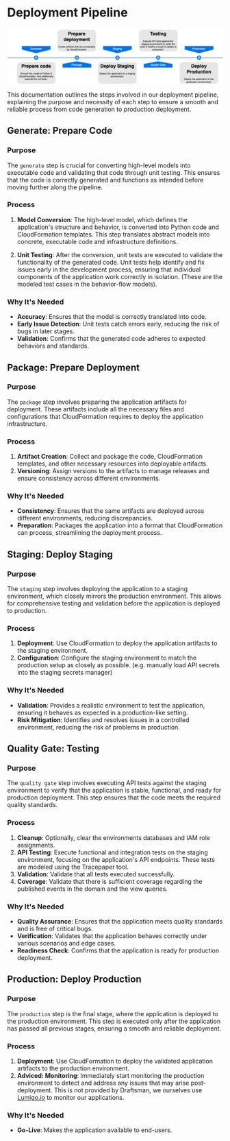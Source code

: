 # Deployment Pipeline

![image](../../images/pipeline.png)

This documentation outlines the steps involved in our deployment pipeline, explaining the purpose and necessity of each
step to ensure a smooth and reliable process from code generation to production deployment.

## Generate: Prepare Code

### Purpose

The `generate` step is crucial for converting high-level models into executable code and validating that code through
unit testing. This ensures that the code is correctly generated and functions as intended before moving further along
the pipeline.

### Process

1. **Model Conversion**: The high-level model, which defines the application's structure and behavior, is converted into
   Python code and CloudFormation templates. This step translates abstract models into concrete, executable code and
   infrastructure definitions.

2. **Unit Testing**: After the conversion, unit tests are executed to validate the functionality of the generated code.
   Unit tests help identify and fix issues early in the development process, ensuring that individual components of the
   application work correctly in isolation. (These are the modeled test cases in the behavior-flow models).

### Why It's Needed

- **Accuracy**: Ensures that the model is correctly translated into code.
- **Early Issue Detection**: Unit tests catch errors early, reducing the risk of bugs in later stages.
- **Validation**: Confirms that the generated code adheres to expected behaviors and standards.

## Package: Prepare Deployment

### Purpose

The `package` step involves preparing the application artifacts for deployment. These artifacts include all the
necessary files and configurations that CloudFormation requires to deploy the application infrastructure.

### Process

1. **Artifact Creation**: Collect and package the code, CloudFormation templates, and other necessary resources into
   deployable artifacts.
2. **Versioning**: Assign versions to the artifacts to manage releases and ensure consistency across different
   environments.

### Why It's Needed

- **Consistency**: Ensures that the same artifacts are deployed across different environments, reducing discrepancies.
- **Preparation**: Packages the application into a format that CloudFormation can process, streamlining the deployment
  process.

## Staging: Deploy Staging

### Purpose

The `staging` step involves deploying the application to a staging environment, which closely mirrors the production
environment. This allows for comprehensive testing and validation before the application is deployed to production.

### Process

1. **Deployment**: Use CloudFormation to deploy the application artifacts to the staging environment.
2. **Configuration**: Configure the staging environment to match the production setup as closely as possible. (e.g.
   manually load API secrets into the staging secrets manager)

### Why It's Needed

- **Validation**: Provides a realistic environment to test the application, ensuring it behaves as expected in a
  production-like setting.
- **Risk Mitigation**: Identifies and resolves issues in a controlled environment, reducing the risk of problems in
  production.

## Quality Gate: Testing

### Purpose

The `quality gate` step involves executing API tests against the staging environment to verify that the application is
stable, functional, and ready for production deployment. This step ensures that the code meets the required quality
standards.

### Process

1. **Cleanup**: Optionally, clear the environments databases and IAM role assignments.
2. **API Testing**: Execute functional and integration tests on the staging environment, focusing on the application's
   API endpoints. These tests are modeled using the Tracepaper tool.
3. **Validation**: Validate that all tests executed successfully.
4. **Coverage**: Validate that there is sufficient coverage regarding the published events in the domain and the view
   queries.

### Why It's Needed

- **Quality Assurance**: Ensures that the application meets quality standards and is free of critical bugs.
- **Verification**: Validates that the application behaves correctly under various scenarios and edge cases.
- **Readiness Check**: Confirms that the application is ready for production deployment.

## Production: Deploy Production

### Purpose

The `production` step is the final stage, where the application is deployed to the production environment. This step is
executed only after the application has passed all previous stages, ensuring a smooth and reliable deployment.

### Process

1. **Deployment**: Use CloudFormation to deploy the validated application artifacts to the production environment.
2. **Adviced: Monitoring**: Immediately start monitoring the production environment to detect and address any issues
   that may
   arise post-deployment. This is not provided by Draftsman, we ourselves use [Lumigo.io](https://lumigo.io) to monitor
   our applications.

### Why It's Needed

- **Go-Live**: Makes the application available to end-users.
